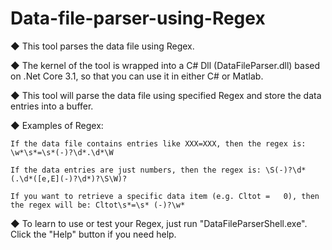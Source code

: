 # Data-file-parser-using-Regex
◆ This tool parses the data file using Regex. 

◆ The kernel of the tool is wrapped into a C# Dll (DataFileParser.dll) based on .Net Core 3.1, so that you can use it in either C# or Matlab. 

◆ This tool will parse the data file using specified Regex and store the data entries into a buffer. 

◆ Examples of Regex: 

    If the data file contains entries like XXX=XXX, then the regex is: \w*\s*=\s*(-)?\d*.\d*\W
  
    If the data entries are just numbers, then the regex is: \S(-)?\d*(.\d*([e,E](-)?\d*)?\S\W)?
  
    If you want to retrieve a specific data item (e.g. Cltot =   0), then the regex will be: Cltot\s*=\s* (-)?\w*
  
◆ To learn to use or test your Regex, just run "DataFileParserShell.exe". Click the "Help" button if you need help. 

